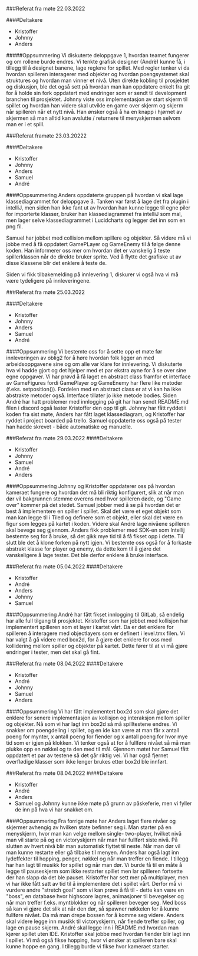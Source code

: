 ###Referat fra møte 22.03.2022

####Deltakere
- Kristoffer
- Johnny
- Anders

#####Oppsummering
Vi diskuterte deloppgave 1, hvordan teamet fungerer og om rollene burde endres. Vi tenkte grafisk designer (Andrè) kunne få, i tillegg til å designet banene, lage reglene for spillet. Med regler tenker vi da hvordan spilleren interagerer med objekter og hvordan poengsystemet skal struktures og hvordan man vinner et nivå.
Uten direkte kobling til prosjektet og diskusjon, ble det også sett på hvordan man kan oppdatere enkelt fra git for å holde sin fork oppdatert med endringer som er sendt til development branchen til prosjektet.
Johnny viste oss implementasjon av start skjerm til spillet og hvordan han videre skal utvikle en game over skjerm og skjerm når spilleren når et nytt nivå. Han ønsker også å ha en knapp i hjørnet av skjermen så man alltid kan avslutte / returnere til menyskjermen selvom man er i et spill.

###Referat framøte 23.03.20222

####Deltakere
- Kristoffer
- Johnny
- Anders
- Samuel
- André

####Oppsummering
Anders oppdaterte gruppen på hvordan vi skal lage klassediagrammet for
deloppgave 3. Tanken var først å lage det fra plugin i intelliJ, men
siden han ikke fant ut av hvordan han kunne legge til egne piler for importerte
klasser, bruker han klassediagrammet fra intelliJ som mal, men lager selve
klassediagrammet i Lucidcharts og legger det inn som en png fil.

Samuel har jobbet med collision mellom spillere og objekter. Så videre må vi jobbe med
å få oppdatert  GamePLayer og GameEnemy til å følge denne koden.
Han informerer oss mer om hvordan det er vanskelig å teste spillerklassen når
de direkte bruker sprite. Ved å flytte det grafiske ut av disse klassene
blir det enklere å teste de.

Siden vi fikk tilbakemelding på innlevering 1, diskurer vi også hva vi må
være tydeligere på innleveringene.

###Referat fra møte 25.03.2022

####Deltakere
- Kristoffer
- Johnny
- Anders
- Samuel
- André

####Oppsummering
Vi bestemte oss for å sette opp et møte før innleveringen av oblig2 for å høre hvordan folk ligger an med arbeidsoppgavene sine
og om alle var klare for innlevering. Vi diskuterte hva vi hadde gjort og det hjelper med et par ekstra øyne for å se over
sine egne oppgaver. Vi har prøvd å få laget en abstract class framfor et interface av GameFigures fordi GamePlayer og GameEnemy
har flere like metoder (f.eks. setposition()). Fordelen med en abstract class er at vi kan ha ikke abstrakte metoder også. Interface tillater
jo ikke metode bodies.
Siden André har hatt problemer med innlogging på git har han sendt README.md filen i discord også laster Kristoffer den opp til git.
Johnny har fått ryddet i koden fra sist møte, Anders har fått laget klassediagram, og Kristoffer har ryddet i project boarded på trello.
Samuel oppdaterte oss også på tester han hadde skrevet - både automatiske og manuelle.

###Referat fra møte 29.03.2022
####Deltakere
- Kristoffer
- Johnny
- Samuel
- André
- Anders

####Oppsummering
Johnny og Kristoffer oppdaterer oss på hvordan kameraet fungere og hvordan det må bli riktig konfigurert, slik at når man dør vil bakgrunnen stemme
overens med hvor spilleren døde, og "Game over" kommer på det stedet.
Samuel jobber med å se på hvordan det er best å implementere en spiller i spillet. Skal det være
et eget objekt som man kan legge til i Tiled og definere som et objekt, eller skal det
være en figur som legges på kartet i koden. Videre skal André lage nivåene spilleren skal bevege seg gjennom.
Anders fikk problemer med SDK-en som Intellij bestemte seg for å bruke, så
det gikk mye tid til å få fikset opp i dette. Til slutt ble det å klone forken på nytt igjen.
Vi bestemte oss også for å forkaste abstrakt klasse for player og enemy, da dette
kom til å gjøre det vanskeligere å lage tester. Det ble derfor enklere å bruke interface.


###Referat fra møte 05.04.2022
####Deltakere
- Kristoffer
- André
- Anders
- Johnny
- Samuel

####Oppsummering
André har fått fikset innlogging til GitLab, så endelig har alle full tilgang til prosjektet.
Kristoffer som har jobbet med kollisjon har implementert
spilleren som et layer i kartet vårt. Da er det enklere for spilleren å interagere med objectlayers
som er definert i level.tmx filen. Vi har valgt å gå videre med box2d, for å gjøre
det enklere for oss med kollidering mellom spiller og objekter på kartet.
Dette fører til at vi må gjøre endringer i tester, men det skal gå fint.


###Referat fra møte 08.04.2022
####Deltakere
- Kristoffer
- André
- Johnny
- Samuel
- Anders

####Oppsummering
Vi har fått implementert box2d som skal gjøre det enklere for senere implementasjon av kollisjon og interaksjon mellom
spiller og objekter. Nå som vi har lagt inn box2d så må spilltestene endres.
Vi snakker om poengdeling i spillet, og en ide kan være at man får x antall poeng for mynter, x antall poeng for fiender
og x antall poeng for hvor mye tid som er igjen på klokken. Vi tenker også at for å fullføre nivået så 
må man plukke opp en nøkkel og ta den med til mål. 
Gjennom møtet har Samuel fått oppdatert et par av testene så det går riktig vei. Vi har også fjernet overflødige klasser
som ikke lenger brukes etter box2d ble innført.

###Referat fra møte 08.04.2022
####Deltakere
- Kristoffer
- André
- Anders
- Samuel og Johnny kunne ikke møte på grunn av påskeferie, men vi fyller de inn på hva vi har snakket om.
  
####Oppsummering
Fra forrige møte har Anders laget flere nivåer og skjermer avhengig av hvilken state befinner seg i.
Man starter på en menyskjerm, hvor man kan velge mellom single- two-player, hvilket nivå man vil starte på
og en victoryskjerm når man har fullført siste nivå. På slutten av hvert nivå blir man automatisk flyttet til neste.
Når man dør vil man kunne restarte eller gå tilbake til menyen. Anders har også lagt inn lydeffekter til hopping, penger, nøkkel og
når man treffer en fiende. I tillegg har han lagt til musikk for spillet og når man dør.
Vi burde få til en måte å legge til pauseskjerm som ikke restarter spillet men lar spilleren fortsette der han slapp da det ble
pauset. Kristoffer har sett mer på multiplayer, men vi har ikke fått satt av tid til å implementere det i spillet vårt.
Derfor må vi vurdere andre "stretch goal" som vi kan prøve å få til - dette kan være en "boss", en database hvor highscore lagres, animasjoner til bevegelser og
når man treffer f.eks. myntblokker og når spilleren beveger seg. 
Med boss så kan vi gjøre det slik at når den dør, så spawner nøkkelen for å kunne fullføre nivået. Da må man drepe bossen for å komme seg videre.
Anders skal videre legge inn musikk til victoryskjerm, når fiende treffer spiller, og lage en pause skjerm.
André skal legge inn i README.md hvordan man kjører spillet uten IDE. Kristoffer skal jobbe med 
hvordan fiender blir lagt inn i spillet.
Vi må også fikse hopping, hvor vi ønsker at spilleren bare skal kunne hoppe en gang.
I tillegg burde vi fikse hvor kameraet starter.
